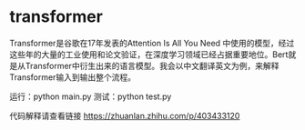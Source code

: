 # transformer
Transformer是谷歌在17年发表的Attention Is All You Need 中使用的模型，经过这些年的大量的工业使用和论文验证，在深度学习领域已经占据重要地位。Bert就是从Transformer中衍生出来的语言模型。我会以中文翻译英文为例，来解释Transformer输入到输出整个流程。

运行：python main.py 
测试：python test.py

代码解释请查看链接 https://zhuanlan.zhihu.com/p/403433120


